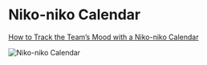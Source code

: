 # Niko-niko Calendar

[How to Track the Team’s Mood with a Niko-niko Calendar](https://web.archive.org/web/20110930135137/http://agiletrail.com/2011/09/12/how-to-track-the-teams-mood-with-a-niko-niko-calendar/)

![Niko-niko Calendar](https://web.archive.org/web/20110930135137/http://agiletrail.com/wp-content/uploads/niko-niko_calendar.png)
